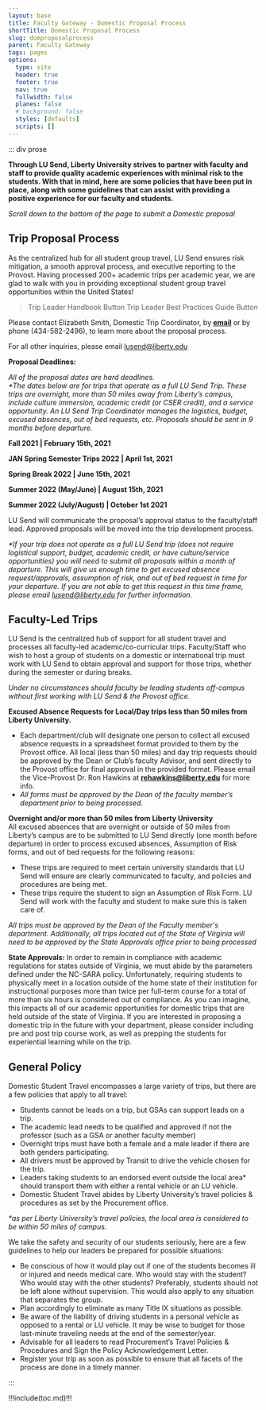 ```yaml
---
layout: base
title: Faculty Gateway - Domestic Proposal Process
shortTitle: Domestic Proposal Process
slug: domproposalprocess
parent: Faculty Gateway
tags: pages
options:
  type: site
  header: true
  footer: true
  nav: true
  fullwidth: false
  planes: false
  # background: false
  styles: [defaults]
  scripts: []
---
```


::: div prose

**Through LU Send, Liberty University strives to partner with faculty and staff to provide quality academic experiences with minimal risk to the students. With that in mind, here are some policies that have been put in place, along with some guidelines that can assist with providing a positive experience for our faculty and students.**

_Scroll down to the bottom of the page to submit a Domestic proposal_

## Trip Proposal Process

As the centralized hub for all student group travel, LU Send ensures risk mitigation, a smooth approval process, and executive reporting to the Provost. Having processed 200+ academic trips per academic year, we are glad to walk with you in providing exceptional student group travel opportunities within the United States!

> Trip Leader Handbook Button
> Trip Leader Best Practices Guide Button

Please contact Elizabeth Smith, Domestic Trip Coordinator, by [**email**](mailto:emacy@liberty.edu) or by phone (434-582-2496), to learn more about the proposal process.

For all other inquiries, please email [lusend@liberty.edu](mailto:lusend@liberty.edu)

**Proposal Deadlines:**

_All of the proposal dates are hard deadlines._  
_\*The dates below are for trips that operate as a full LU Send Trip. These trips are overnight, more than 50 miles away from Liberty’s campus, include culture immersion, academic credit (or CSER credit), and a service opportunity. An LU Send Trip Coordinator manages the logistics, budget, excused absences, out of bed requests, etc. Proposals should be sent in 9 months before departure._

**Fall 2021 | February 15th, 2021**

**JAN Spring Semester Trips 2022 | April 1st, 2021**

**Spring Break 2022 | June 15th, 2021**

**Summer 2022 (May/June) | August 15th, 2021**

**Summer 2022 (July/August) | October 1st 2021**

LU Send will communicate the proposal’s approval status to the faculty/staff lead. Approved proposals will be moved into the trip development process.

_\*If your trip does not operate as a full LU Send trip (does not require logistical support, budget, academic credit, or have culture/service opportunities) you will need to submit all proposals within a month of departure. This will give us enough time to get excused absence request/approvals, assumption of risk, and out of bed request in time for your departure. If you are not able to get this request in this time frame, please email [lusend@liberty.edu](mailto:lusend@liberty.edu) for further information._

## Faculty-Led Trips

LU Send is the centralized hub of support for all student travel and processes all faculty-led academic/co-curricular trips. Faculty/Staff who wish to host a group of students on a domestic or international trip must work with LU Send to obtain approval and support for those trips, whether during the semester or during breaks.

_Under no circumstances should faculty be leading students off-campus without first working with LU Send & the Provost office._

**Excused Absence Requests for Local/Day trips less than 50 miles from Liberty University.**

- Each department/club will designate one person to collect all excused absence requests in a spreadsheet format provided to them by the Provost office. All local (less than 50 miles) and day trip requests should be approved by the Dean or Club’s faculty Advisor, and sent directly to the Provost office for final approval in the provided format. Please email the Vice-Provost Dr. Ron Hawkins at [**rehawkins@liberty.edu**](mailto:rehawkin@liberty.edu) for more info.
- _All forms must be approved by the Dean of the faculty member’s department prior to being processed._

**Overnight and/or more than 50 miles from Liberty University**  
All excused absences that are overnight or outside of 50 miles from Liberty’s campus are to be submitted to LU Send directly (one month before departure) in order to process excused absences, Assumption of Risk forms, and out of bed requests for the following reasons:

- These trips are required to meet certain university standards that LU Send will ensure are clearly communicated to faculty, and policies and procedures are being met.
- These trips require the student to sign an Assumption of Risk Form. LU Send will work with the faculty and student to make sure this is taken care of.

_*All trips must be approved by the Dean of the Faculty member's department. Additionally, all trips located out of the State of Virginia will need to be approved by the State Approvals office prior to being processed*_

**State Approvals:** In order to remain in compliance with academic regulations for states outside of Virginia, we must abide by the parameters defined under the NC-SARA policy. Unfortunately, requiring students to physically meet in a location outside of the home state of their institution for instructional purposes more than twice per full-term course for a total of more than six hours is considered out of compliance. As you can imagine, this impacts all of our academic opportunities for domestic trips that are held outside of the state of Virginia. If you are interested in proposing a domestic trip in the future with your department, please consider including pre and post trip course work, as well as prepping the students for experiential learning while on the trip.

## General Policy

Domestic Student Travel encompasses a large variety of trips, but there are a few policies that apply to all travel:

- Students cannot be leads on a trip, but GSAs can support leads on a trip.
- The academic lead needs to be qualified and approved if not the professor (such as a GSA or another faculty member)
- Overnight trips must have both a female and a male leader if there are both genders participating.
- All drivers must be approved by Transit to drive the vehicle chosen for the trip.
- Leaders taking students to an endorsed event outside the local area\* should transport them with either a rental vehicle or an LU vehicle.
- Domestic Student Travel abides by Liberty University’s travel policies & procedures as set by the Procurement office.

_\*as per Liberty University’s travel policies, the local area is considered to be within 50 miles of campus._

We take the safety and security of our students seriously, here are a few guidelines to help our leaders be prepared for possible situations:

- Be conscious of how it would play out if one of the students becomes ill or injured and needs medical care. Who would stay with the student? Who would stay with the other students? Preferably, students should not be left alone without supervision. This would also apply to any situation that separates the group.
- Plan accordingly to eliminate as many Title IX situations as possible.
- Be aware of the liability of driving students in a personal vehicle as opposed to a rental or LU vehicle. It may be wise to budget for those last-minute traveling needs at the end of the semester/year.
- Advisable for all leaders to read Procurement’s Travel Policies & Procedures and Sign the Policy Acknowledgement Letter.
- Register your trip as soon as possible to ensure that all facets of the process are done in a timely manner.

:::

!!!include(toc.md)!!!
